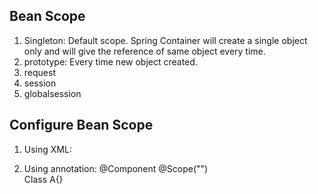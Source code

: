 ## Bean Scope

1. Singleton: Default scope. Spring Container will create a single object only and will give 
              the reference of same object every time.
2. prototype: Every time new object created.
3. request
4. session
5. globalsession


## Configure Bean Scope

1. Using XML:
    <bean class="" name="" scope="">

2. Using annotation:
    @Component
    @Scope("")    
    Class A{}